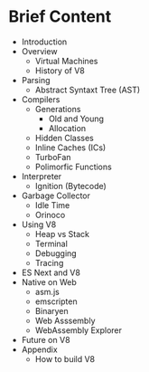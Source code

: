 # Brief Content

- Introduction
- Overview
    - Virtual Machines
    - History of V8
- Parsing
    - Abstract Syntaxt Tree (AST)
- Compilers
    - Generations
        - Old and Young
        - Allocation
    - Hidden Classes
    - Inline Caches (ICs)
    - TurboFan
    - Polimorfic Functions
- Interpreter
    - Ignition (Bytecode)
- Garbage Collector
    - Idle Time
    - Orinoco
- Using V8
    - Heap vs Stack
    - Terminal
    - Debugging
    - Tracing
- ES Next and V8
- Native on Web
    - asm.js
    - emscripten
    - Binaryen
    - Web Asssembly
    - WebAssembly Explorer
- Future on V8
- Appendix
    - How to build V8